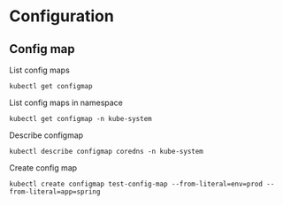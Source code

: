 # Configuration
## Config map

List config maps
```
kubectl get configmap
```

List config maps in namespace
```
kubectl get configmap -n kube-system
```

Describe configmap
```
kubectl describe configmap coredns -n kube-system
```

Create config map
```
kubectl create configmap test-config-map --from-literal=env=prod --from-literal=app=spring
```
